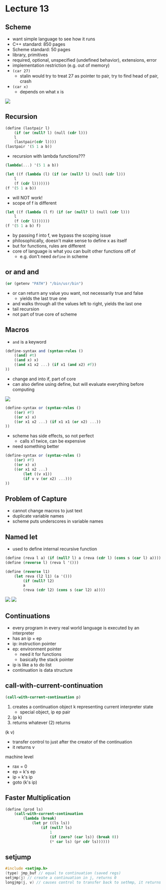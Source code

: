 # Lecture 13

## Scheme
- want simple language to see how it runs
- C++ standard: 850 pages
- Scheme standard: 50 pages
- library, primitives
- required, optional, unspecified (undefined behavior), extensions, error
- implementation restriction (e.g. out of memory)
- `(car 27)`
  - stalin would try to treat 27 as pointer to pair, try to find head of pair, crash
- `(car x)`
  - depends on what x is

<img src="images/IMG_3058.JPG">

## Recursion
```scheme
(define (lastpair l)
    (if (or (null? l) (null (cdr l)))
    l
    (lastpair(cdr l))))
(lastpair '(5 1 a b))
```

- recursion with lambda functions??? 

```scheme
(lambda(...) '(5 1 a b))
```

```scheme
(let ((f (lambda (l) (if (or (null? l) (null (cdr l)))
    l
    (f (cdr l)))))))
(f '(5 1 a b))
```

- will NOT work!
- scope of f is different

```scheme
(let ((f (lambda (l f) (if (or (null? l) (null (cdr l)))
    l
    (f (cdr l))))))) 
(f '(5 1 a b) f)
```

- by passing f into f, we bypass the scoping issue
- philosophically, doesn't make sense to define x as itself
- but for functions, rules are different
- core of language is what you can built other functions off of
  - e.g. don't need `define` in scheme

## or and and
```scheme
(or (getenv "PATH") "/bin/usr/bin")
```
- or can return any value you want, not necessarily true and false
  - yields the last true one
- and walks through all the values left to right, yields the last one
- tail recursion
- not part of true core of scheme

## Macros
- `and` is a keyword
```scheme
(define-syntax and (syntax-rules ()
    ((and) #t)
    ((and x) x)
    ((and x1 x2 ...) (if x1 (and x2) #f))
))
```
- change and into if, part of core
- can also define using define, but will evaluate everything before computing
<img src="images/IMG_3059.JPG">

```scheme
(define-syntax or (syntax-rules ()
    ((or) #f)
    ((or x) x)
    ((or x1 x2 ...) (if x1 x1 (or x2) ...))
))
```
- scheme has side effects, so not perfect
  - calls x1 twice, can be expensive
- need something better

```scheme
(define-syntax or (syntax-rules ()
    ((or) #f)
    ((or x) x)
    ((or x1 x2 ...) 
        (let ((v x1)) 
        (if v v (or x2) ...)))
))
```

## Problem of Capture
- cannot change macros to just text
- duplicate variable names
- scheme puts underscores in variable names

## Named let
- used to define internal recursive function

```scheme
(define (reva l a) (if (null? l) a (reva (cdr l) (cons s (car l) a))))
(define (reverse l) (reva l '()))
```

```scheme
(define (reverse l1) 
    (let reva (l2 l1) (a '())) 
        (if (null? l2) 
        a 
        (reva (cdr l2) (cons s (car l2) a))))
```

<img src="images/IMG_3060.JPG">

<img src="images/IMG_3061.JPG">

## Continuations
- every program in every real world language is executed by an interpreter
- has an ip + ep
- ip: instruction pointer
- ep: environment pointer
  - need it for functions
  - basically the stack pointer
- ip is like a to do list
- continuation is data structure

## call-with-current-continuation
```scheme
(call-with-current-continuation p)
```
1. creates a continuation object k representing current interpreter state
   - special object, ip ep pair 
2. (p k)
3. returns whatever (2) returns

(k v)
- transfer control to just after the creator of the continuation
- it returns v

machine level
- rax = 0
- ep = k's ep
- ip = k's ip
- goto (k's ip)

## Faster Multiplication
```scheme
(define (prod ls)
    (call-with-current-continuation
        (lambda (break) 
            (let pr ((ls ls))
                (if (null? ls)
                    1
                    (if (zero? (car ls)) (break 0))
                    (* car ls) (pr cdr ls))))))
```

## setjump
```cpp
#include <setjmp.h>
(type) jmp_buf // equal to continuation (saved regs)
setjmp(j) // create a continuation in j, returns 0
longjmp(j, v) // causes control to transfer back to sethmp, it returns v
```